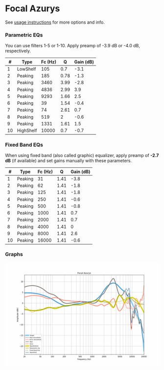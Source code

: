 # Focal Azurys
See [usage instructions](https://github.com/jaakkopasanen/AutoEq#usage) for more options and info.

### Parametric EQs
You can use filters 1-5 or 1-10. Apply preamp of -3.9 dB or -4.0 dB, respectively.

|   # | Type      |   Fc (Hz) |    Q |   Gain (dB) |
|-----|-----------|-----------|------|-------------|
|   1 | LowShelf  |       105 | 0.7  |        -3.1 |
|   2 | Peaking   |       185 | 0.78 |        -1.3 |
|   3 | Peaking   |      3460 | 3.99 |        -2.8 |
|   4 | Peaking   |      4836 | 2.99 |         3.9 |
|   5 | Peaking   |      9293 | 1.66 |         2.5 |
|   6 | Peaking   |        39 | 1.54 |        -0.4 |
|   7 | Peaking   |        74 | 2.61 |         0.7 |
|   8 | Peaking   |       519 | 2    |        -0.6 |
|   9 | Peaking   |      1331 | 1.61 |         1.5 |
|  10 | HighShelf |     10000 | 0.7  |        -0.7 |

### Fixed Band EQs
When using fixed band (also called graphic) equalizer, apply preamp of **-2.7 dB** (if available) and set gains manually with these parameters.

|   # | Type    |   Fc (Hz) |    Q |   Gain (dB) |
|-----|---------|-----------|------|-------------|
|   1 | Peaking |        31 | 1.41 |        -3.8 |
|   2 | Peaking |        62 | 1.41 |        -1.8 |
|   3 | Peaking |       125 | 1.41 |        -1.8 |
|   4 | Peaking |       250 | 1.41 |        -0.6 |
|   5 | Peaking |       500 | 1.41 |        -0.8 |
|   6 | Peaking |      1000 | 1.41 |         0.7 |
|   7 | Peaking |      2000 | 1.41 |         0.7 |
|   8 | Peaking |      4000 | 1.41 |         0   |
|   9 | Peaking |      8000 | 1.41 |         2.6 |
|  10 | Peaking |     16000 | 1.41 |        -0.6 |

### Graphs
![](./Focal%20Azurys.png)
